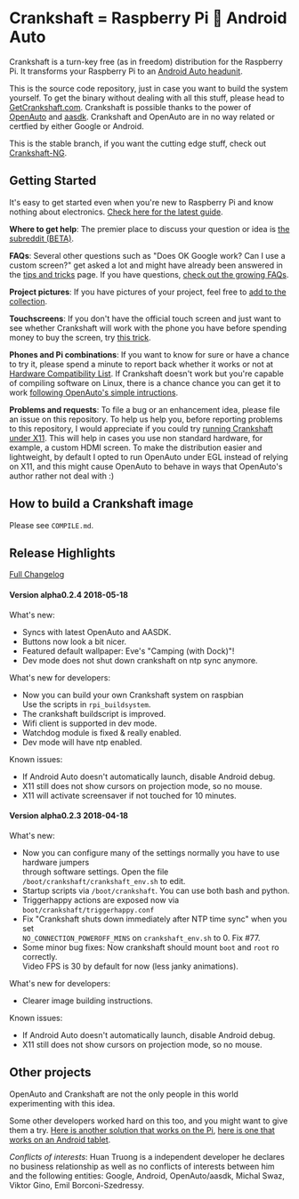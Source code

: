 Crankshaft = Raspberry Pi 💖 Android Auto
==

Crankshaft is a turn-key free (as in freedom) distribution for the Raspberry Pi. It transforms your Raspberry Pi to an [Android Auto headunit](https://www.android.com/auto/).

This is the source code repository, just in case you want to build the system yourself. To get the binary without dealing with all this stuff, please head to [GetCrankshaft.com](http://getcrankshaft.com). Crankshaft is possible thanks to the power of [OpenAuto](https://github.com/f1xpl/openauto) and [aasdk](https://github.com/f1xpl/aasdk). Crankshaft and OpenAuto are in no way related or certfied by either Google or Android.

This is the stable branch, if you want the cutting edge stuff, check out [Crankshaft-NG](https://github.com/opencardev/crankshaft/tree/crankshaft-ng).

Getting Started
--

It's easy to get started even when you're new to Raspberry Pi and know nothing about electronics. [Check here for the latest guide](https://github.com/htruong/crankshaft/wiki/Getting-started-with-Crankshaft). 

**Where to get help**: The premier place to discuss your question or idea is [the subreddit (BETA)](https://www.reddit.com/r/crankshaft/). 

**FAQs**: Several other questions such as "Does OK Google work? Can I use a custom screen?" get asked a lot and might have already been answered in the [tips and tricks](https://github.com/htruong/crankshaft/wiki/Hidden-tips,-tricks,-settings,-etc.) page. If you have questions, [check out the growing FAQs](https://github.com/htruong/crankshaft/wiki/Frequently-Asked-Questions).

**Project pictures**: If you have pictures of your project, feel free to [add to the collection](https://photos.app.goo.gl/81hQ6wTuLFNGmRHh2).


**Touchscreens**: If you don't have the official touch screen and just want to see whether Crankshaft will work with the phone you have before spending money to buy the screen, try [this trick](https://github.com/htruong/crankshaft/wiki/Frequently-Asked-Questions#i-have-a-pi3-how-can-i-test-crankshaft-compatibility-with-my-phone-before-i-spend-the-money-to-buy-the-official-screen).

**Phones and Pi combinations**: If you want to know for sure or have a chance to try it, please spend a minute to report back whether it works or not at [Hardware Compatibility List](https://github.com/htruong/crankshaft/issues/2). If Crankshaft doesn't work but you're capable of compiling software on Linux, there is a chance chance you can get it to work [following OpenAuto's simple intructions](https://github.com/htruong/crankshaft/issues/2).



**Problems and requests**: To file a bug or an enhancement idea, please file an issue on this repository. To help us help you, before reporting problems to this repository, I would appreciate if you could try [running Crankshaft under X11](https://github.com/htruong/crankshaft/wiki/Crankshaft-dev-mode). This will help in cases you use non standard hardware, for example, a custom HDMI screen. To make the distribution easier and lightweight, by default I opted to run OpenAuto under EGL instead of relying on X11, and this might cause OpenAuto to behave in ways that OpenAuto's author rather not deal with :)


How to build a Crankshaft image
--

Please see `COMPILE.md`.



Release Highlights
--

[Full Changelog](https://github.com/htruong/crankshaft/blob/master/CHANGELOG.md)

#### Version alpha0.2.4 2018-05-18

What's new:

- Syncs with latest OpenAuto and AASDK.
- Buttons now look a bit nicer.
- Featured default wallpaper: Eve's "Camping (with Dock)"!
- Dev mode does not shut down crankshaft on ntp sync anymore.

What's new for developers:

- Now you can build your own Crankshaft system on raspbian \
  Use the scripts in `rpi_buildsystem`.
- The crankshaft buildscript is improved.
- Wifi client is supported in dev mode.
- Watchdog module is fixed & really enabled.
- Dev mode will have ntp enabled.

Known issues:

- If Android Auto doesn't automatically launch, disable Android debug.
- X11 still does not show cursors on projection mode, so no mouse.
- X11 will activate screensaver if not touched for 10 minutes.

#### Version alpha0.2.3 2018-04-18

What's new:

- Now you can configure many of the settings normally you have to use hardware jumpers\
  through software settings. Open the file `/boot/crankshaft/crankshaft_env.sh` to edit.
- Startup scripts via `/boot/crankshaft`. You can use both bash and python.
- Triggerhappy actions are exposed now via `boot/crankshaft/triggerhappy.conf`
- Fix "Crankshaft shuts down immediately after NTP time sync" when you set \
  `NO_CONNECTION_POWEROFF_MINS` on `crankshaft_env.sh` to 0. Fix #77.
- Some minor bug fixes: 
  Now crankshaft should mount `boot` and `root` ro correctly.\
  Video FPS is 30 by default for now (less janky animations).

What's new for developers:

- Clearer image building instructions.

Known issues:

- If Android Auto doesn't automatically launch, disable Android debug.
- X11 still does not show cursors on projection mode, so no mouse.




Other projects
--

OpenAuto and Crankshaft are not the only people in this world experimenting with this idea. 

Some other developers worked hard on this too, and you might want to give them a try. [Here is another solution that works on the Pi](https://github.com/viktorgino/headunit-desktop), [here is one that works on an Android tablet](https://github.com/borconi/headunit).

*Conflicts of interests*: Huan Truong is a independent developer he declares no business relationship as well as no conflicts of interests between him and the following entities: Google, Android, OpenAuto/aasdk, Michal Swaz, Viktor Gino, Emil Borconi-Szedressy.
